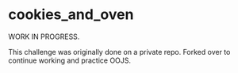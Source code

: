 cookies_and_oven
================

WORK IN PROGRESS.

This challenge was originally done on a private repo. Forked over to continue working and practice OOJS.
